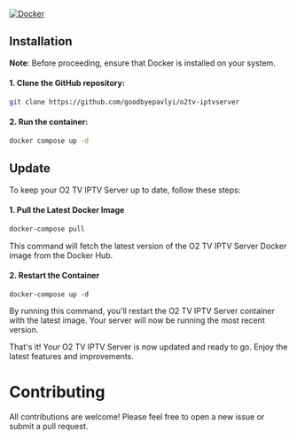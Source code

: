 [![Docker](https://img.shields.io/docker/moustafakamel/o2tv-iptvserver/latest)](https://hub.docker.com/r/goodbyepavlyi/o2tv-iptvserver)



## Installation

**Note**: Before proceeding, ensure that Docker is installed on your system.

#### 1. Clone the GitHub repository:
```bash
git clone https://github.com/goodbyepavlyi/o2tv-iptvserver
```

#### 2. Run the container:
```bash
docker compose up -d
```

## Update

To keep your O2 TV IPTV Server up to date, follow these steps:

#### 1. Pull the Latest Docker Image

```bash
docker-compose pull
```

This command will fetch the latest version of the O2 TV IPTV Server Docker image from the Docker Hub.


#### 2. Restart the Container
```
docker-compose up -d
```

By running this command, you'll restart the O2 TV IPTV Server container with the latest image. Your server will now be running the most recent version.

That's it! Your O2 TV IPTV Server is now updated and ready to go. Enjoy the latest features and improvements.

# Contributing
All contributions are welcome! Please feel free to open a new issue or submit a pull request.
